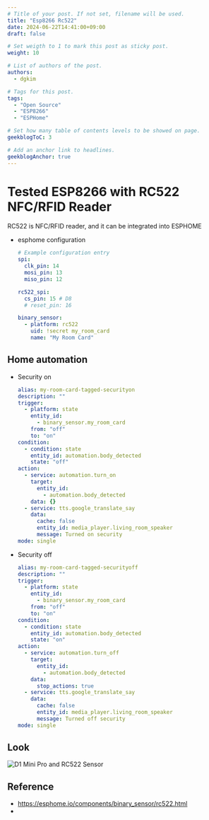 ```yaml
---
# Title of your post. If not set, filename will be used.
title: "Esp8266 Rc522"
date: 2024-06-22T14:41:00+09:00
draft: false

# Set weigth to 1 to mark this post as sticky post.
weight: 10

# List of authors of the post.
authors:
  - dgkim

# Tags for this post.
tags:
  - "Open Source"
  - "ESP8266"
  - "ESPHome"

# Set how many table of contents levels to be showed on page.
geekblogToC: 3

# Add an anchor link to headlines.
geekblogAnchor: true
---
```


# Tested ESP8266 with RC522 NFC/RFID Reader

RC522 is NFC/RFID reader, and it can be integrated into ESPHOME

- esphome configuration
  ```yaml
  # Example configuration entry
  spi:
    clk_pin: 14
    mosi_pin: 13
    miso_pin: 12

  rc522_spi:
    cs_pin: 15 # D8
    # reset_pin: 16

  binary_sensor:
    - platform: rc522
      uid: !secret my_room_card
      name: "My Room Card"
  ```

## Home automation

- Security on
  ```yaml
  alias: my-room-card-tagged-securityon
  description: ""
  trigger:
    - platform: state
      entity_id:
        - binary_sensor.my_room_card
      from: "off"
      to: "on"
  condition:
    - condition: state
      entity_id: automation.body_detected
      state: "off"
  action:
    - service: automation.turn_on
      target:
        entity_id:
          - automation.body_detected
      data: {}
    - service: tts.google_translate_say
      data:
        cache: false
        entity_id: media_player.living_room_speaker
        message: Turned on security
  mode: single
- Security off
  ```yaml
  alias: my-room-card-tagged-securityoff
  description: ""
  trigger:
    - platform: state
      entity_id:
        - binary_sensor.my_room_card
      from: "off"
      to: "on"
  condition:
    - condition: state
      entity_id: automation.body_detected
      state: "on"
  action:
    - service: automation.turn_off
      target:
        entity_id:
          - automation.body_detected
      data:
        stop_actions: true
    - service: tts.google_translate_say
      data:
        cache: false
        entity_id: media_player.living_room_speaker
        message: Turned off security
  mode: single
  ```

## Look

![D1 Mini Pro and RC522 Sensor](/uploads/2024-esp8266-rc522/IMG_6397.jpg)

## Reference

- https://esphome.io/components/binary_sensor/rc522.html
- 